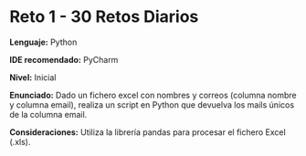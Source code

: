 # Reto 1 - 30 Retos Diarios

__Lenguaje:__ Python

__IDE recomendado:__ PyCharm

__Nivel:__ Inicial

__Enunciado:__ Dado un fichero excel con nombres y correos (columna nombre y columna email), realiza un script en Python que devuelva los mails únicos de la columna email.

__Consideraciones:__ Utiliza la librería pandas para procesar el fichero Excel (.xls).
